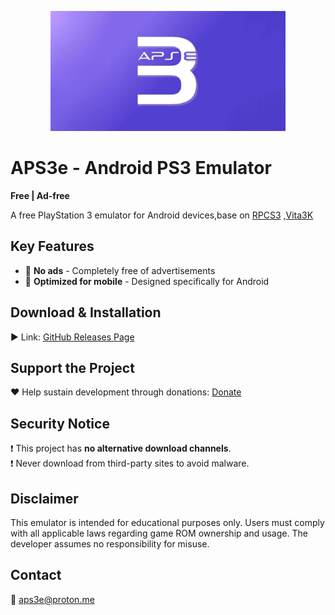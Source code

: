 <p align="center">
	<img src="aps3e.android" width="376" height="192" alt="aps3e" />  
</p>

# APS3e - Android PS3 Emulator  
**Free | Ad-free**

A free PlayStation 3 emulator for Android devices,base on [RPCS3](https://github.com/RPCS3/rpcs3) ,[Vita3K](https://github.com/Vita3K/Vita3K)

## Key Features  
- 🚫 **No ads** - Completely free of advertisements    
- 📱 **Optimized for mobile** - Designed specifically for Android  

## Download & Installation  
▶️ Link: [GitHub Releases Page](https://github.com/tinyproot/aps3e/releases)  

## Support the Project  
❤️ Help sustain development through donations: [Donate](https://teer.id/aps3e)

## Security Notice  
❗ This project has **no alternative download channels**.  
❗ Never download from third-party sites to avoid malware.

## Disclaimer  
This emulator is intended for educational purposes only. Users must comply with all applicable laws regarding game ROM ownership and usage. The developer assumes no responsibility for misuse.

## Contact  
📧 aps3e@proton.me

